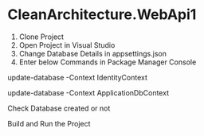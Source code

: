 # CleanArchitecture.WebApi1

1. Clone Project 
2. Open Project in Visual Studio
3. Change Database Details in appsettings.json
4. Enter below Commands in Package Manager Console

update-database -Context IdentityContext

update-database -Context ApplicationDbContext

Check Database created or not

Build and Run the Project
